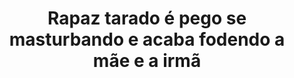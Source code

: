 ---
layout: post
title: Rapaz tarado é pego se masturbando e acaba fodendo a mãe e a irmã
thumb: rapaz-tarado-e-pego-se-masturbando-e-acaba-fodendo-a-mae-e-a-irma
duration: "30:10"
permalink: /:title
video: https://www.xvideos.com/embedframe/55772119
categories: teen, milf, threesome, loira, morena, filha, stepmom, filho, stepson, stepdaughter, legendado, legenda, alexis-fawx, alexa-grace, my-family-pies, porno-com-legenda, porno-legendado
---